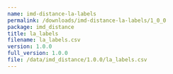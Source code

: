 ```yaml
---
name: imd-distance-la-labels
permalink: /downloads/imd-distance-la-labels/1_0_0
package: imd_distance
title: la_labels
filename: la_labels.csv
version: 1.0.0
full_version: 1.0.0
file: /data/imd_distance/1.0.0/la_labels.csv
---
```

